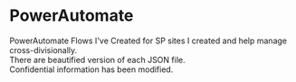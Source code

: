 # PowerAutomate
PowerAutomate Flows I've Created for SP sites I created and help manage cross-divisionally.  
There are beautified version of each JSON file.  
Confidential information has been modified.

